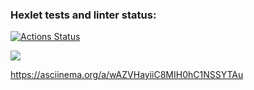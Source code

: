 ### Hexlet tests and linter status:
[![Actions Status](https://github.com/Fanayzam/python-project-49/workflows/hexlet-check/badge.svg)](https://github.com/Fanayzam/python-project-49/actions)

<a href="https://codeclimate.com/github/Fanayzam/python-project-49/maintainability"><img src="https://api.codeclimate.com/v1/badges/493dbf6eddb66ebca098/maintainability" /></a>

https://asciinema.org/a/wAZVHayiiC8MIH0hC1NSSYTAu
